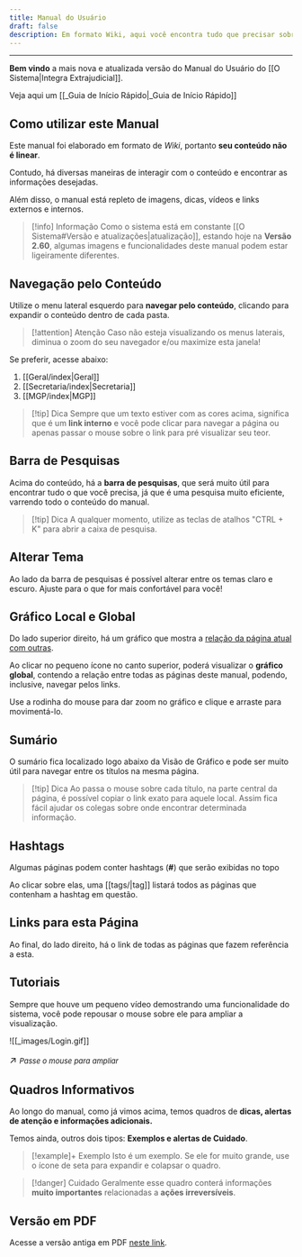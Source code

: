```yaml
---
title: Manual do Usuário
draft: false
description: Em formato Wiki, aqui você encontra tudo que precisar sobre o sistema. Recheado de imagens, dicas, vídeos e links, a informação fica na palma da mão!
---
```

___
**Bem vindo** a mais nova e atualizada versão do Manual do Usuário do [[O Sistema|Integra Extrajudicial]].

Veja aqui um [[_Guia de Início Rápido|_Guia de Início Rápido]]
## Como utilizar este Manual
Este manual foi elaborado em formato de *Wiki*, portanto **seu conteúdo não é linear**.

Contudo, há diversas maneiras de interagir com o conteúdo e encontrar as informações desejadas.

Além disso, o manual está repleto de imagens, dicas, vídeos e links externos e internos.
> [!info] Informação
> Como o sistema está em constante [[O Sistema#Versão e atualizações|atualização]], estando hoje na **Versão 2.60**, algumas imagens e funcionalidades deste manual podem estar ligeiramente diferentes.

## Navegação pelo Conteúdo
Utilize o menu lateral esquerdo para **navegar pelo conteúdo**, clicando para expandir o conteúdo dentro de cada pasta.

>[!attention] Atenção
>Caso não esteja visualizando os menus laterais, diminua o zoom do seu navegador e/ou maximize esta janela!


Se preferir, acesse abaixo:
1. [[Geral/index|Geral]]
2. [[Secretaria/index|Secretaria]]
3. [[MGP/index|MGP]]

> [!tip] Dica
> Sempre que um texto estiver com as cores acima, significa que é um **link interno** e você pode clicar para navegar a página ou apenas passar o mouse sobre o link para pré visualizar seu teor.

## Barra de Pesquisas

Acima do conteúdo, há a **barra de pesquisas**, que será muito útil para encontrar tudo o que você precisa, já que é uma pesquisa muito eficiente, varrendo todo o conteúdo do manual.

> [!tip] Dica
> A qualquer momento, utilize as teclas de atalhos "CTRL + K" para abrir a caixa de pesquisa.

## Alterar Tema

Ao lado da barra de pesquisas é possível alterar entre os temas claro e escuro. Ajuste para o que for mais confortável para você!
## Gráfico Local e Global

Do lado superior direito, há um gráfico que mostra a <u>relação da página atual com outras</u>. 

Ao clicar no pequeno ícone no canto superior, poderá visualizar o **gráfico global**, contendo a relação entre todas as páginas deste manual, podendo, inclusive, navegar pelos links.

Use a rodinha do mouse para dar zoom no gráfico e clique e arraste para movimentá-lo.
## Sumário

O sumário fica localizado logo abaixo da Visão de Gráfico e pode ser muito útil para navegar entre os títulos na mesma página.

> [!tip] Dica
> Ao passa o mouse sobre cada título, na parte central da página, é possível copiar o link exato para aquele local. Assim fica fácil ajudar os colegas sobre onde encontrar determinada informação.
## Hashtags

Algumas páginas podem conter hashtags (**#**) que serão exibidas no topo

Ao clicar sobre elas, uma [[tags/|tag]] listará todos as páginas que contenham a hashtag em questão.

## Links para esta Página

Ao final, do lado direito, há o link de todas as páginas que fazem referência a esta.

## Tutoriais

Sempre que houve um pequeno vídeo demostrando uma funcionalidade do sistema, você pode repousar o mouse sobre ele para ampliar a visualização.

![[_images/Login.gif]]<p style="font-size: 1.2em;">↗️ <em style="font-size: small;">Passe o mouse para ampliar</em></P>
## Quadros Informativos

Ao longo do manual, como já vimos acima, temos quadros de **dicas, alertas de atenção e informações adicionais.**

Temos ainda, outros dois  tipos: **Exemplos e alertas de Cuidado**.

>[!example]+ Exemplo
>Isto é um exemplo. Se ele for muito grande, use o ícone de seta para expandir e colapsar o quadro.

>[!danger] Cuidado
>Geralmente esse quadro conterá informações **muito importantes** relacionadas a **ações irreversíveis**.

## Versão em PDF
Acesse a versão antiga em PDF [neste link](https://intranet.mprj.mp.br/documents/79248691/81063224/manual_integra_extrajudicial.pdf).
